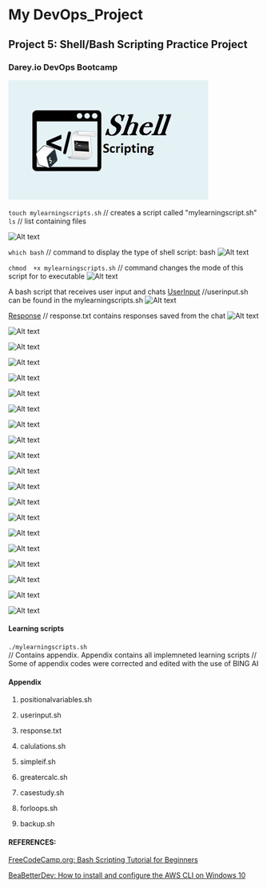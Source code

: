 # My DevOps_Project 

## Project 5: Shell/Bash Scripting Practice Project

### Darey.io DevOps Bootcamp


![alt text](./img/00.shell-scripting.png)



```touch mylearningscripts.sh```  // creates a script called "mylearningscript.sh"
```ls```                         // list containing files

![Alt text](img/1a.touch&create.png)


```which bash```                 // command to display the type of shell script: bash
![Alt text](img/2a.myfirstscript.png)


```chmod  +x mylearningscripts.sh```  // command changes the mode of this script for to executable
![Alt text](img/2b.if_user_activation.png)


A bash script that receives user input and chats
[UserInput](/userinput.sh)   //userinput.sh can be found in the mylearningscripts.sh
![Alt text](img/3a.Userinput.png)

[Response](/response.txt)  // response.txt contains responses saved from the chat
![Alt text](img/3b.Userinputresponse.png)


![Alt text](img/4a.Variables.png)

![Alt text](img/5a.myshell.png)

![Alt text](img/5b.syntaxverify.png)

![Alt text](img/5c.EOF.png)

![Alt text](img/5d.wc.png)

![Alt text](img/5e.calculations.png)

![Alt text](img/6a.ifstructure.png)

![Alt text](img/6b.casestructure.png)

![Alt text](img/6c.simpleforloop.png)

![Alt text](img/6d.renamingforloopa.png)

![Alt text](img/6d.renamingforloopb.png)

![Alt text](img/7a.beforeBackup.png)

![Alt text](img/7b.afterbackup.png)

![Alt text](img/8a.installpython.png)

![Alt text](img/8b.awscli.png)

![Alt text](img/8c.installawscli.png)

![Alt text](img/8d.users.png)

![Alt text](img/8e.getaccesskey.png)

![Alt text](img/8f.brickwall.png)





#### Learning scripts
```./mylearningscripts.sh```  
// Contains appendix. Appendix contains all implemneted learning scripts
// Some of appendix codes were corrected and edited with the use of BING AI





#### Appendix
1. positionalvariables.sh

2. userinput.sh

3. response.txt

4. calulations.sh

5. simpleif.sh

6. greatercalc.sh

7. casestudy.sh

8. forloops.sh

9. backup.sh






#### REFERENCES:

[FreeCodeCamp.org: Bash Scripting Tutorial for Beginners](https://www.youtube.com/watch?v=tK9Oc6AEnR4)

[BeaBetterDev: How to install and configure the AWS CLI on Windows 10](https://www.youtube.com/watch?v=jCHOsMPbcV0)